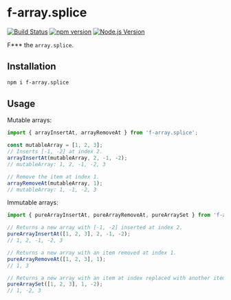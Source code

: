 # f-array.splice

[![Build Status](https://github.com/mgenware/f-array.splice/workflows/Build/badge.svg)](https://github.com/mgenware/f-array.splice/actions)
[![npm version](https://img.shields.io/npm/v/f-array.splice.svg?style=flat-square)](https://npmjs.com/package/f-array.splice)
[![Node.js Version](http://img.shields.io/node/v/f-array.splice.svg?style=flat-square)](https://nodejs.org/en/)

F\*\*\* the `array.splice`.

## Installation

```sh
npm i f-array.splice
```

## Usage

Mutable arrays:

```ts
import { arrayInsertAt, arrayRemoveAt } from 'f-array.splice';

const mutableArray = [1, 2, 3];
// Inserts [-1, -2] at index 2.
arrayInsertAt(mutableArray, 2, -1, -2);
// mutableArray: 1, 2, -1, -2, 3

// Remove the item at index 1.
arrayRemoveAt(mutableArray, 1);
// mutableArray: 1, -1, -2, 3
```

Immutable arrays:

```ts
import { pureArrayInsertAt, pureArrayRemoveAt, pureArraySet } from 'f-array.splice';

// Returns a new array with [-1, -2] inserted at index 2.
pureArrayInsertAt([1, 2, 3], 2, -1, -2);
// 1, 2, -1, -2, 3

// Returns a new array with an item removed at index 1.
pureArrayRemoveAt([1, 2, 3], 1);
// 1, 3

// Returns a new array with an item at index replaced with another item.
pureArraySet([1, 2, 3], 1, -2);
// 1, -2, 3
```
